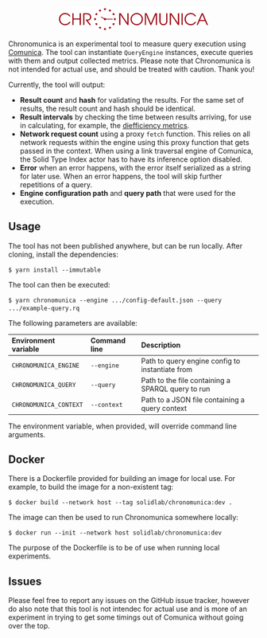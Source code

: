 <p align="center">
    <img alt="logo" src="./images/logo.svg" width="300">
</p>

Chronomunica is an experimental tool to measure query execution using [Comunica](https://github.com/comunica/comunica). The tool can instantiate `QueryEngine` instances, execute queries with them and output collected metrics. Please note that Chronomunica is not intended for actual use, and should be treated with caution. Thank you!

Currently, the tool will output:

* **Result count** and **hash** for validating the results. For the same set of results, the result count and hash should be identical.
* **Result intervals** by checking the time between results arriving, for use in calculating, for example, the [diefficiency metrics](https://link.springer.com/chapter/10.1007/978-3-319-68204-4_1).
* **Network request count** using a proxy `fetch` function. This relies on all network requests within the engine using this proxy function that gets passed in the context. When using a link traversal engine of Comunica, the Solid Type Index actor has to have its inference option disabled.
* **Error** when an error happens, with the error itself serialized as a string for later use. When an error happens, the tool will skip further repetitions of a query.
* **Engine configuration path** and **query path** that were used for the execution.

## Usage

The tool has not been published anywhere, but can be run locally. After cloning, install the dependencies:

    $ yarn install --immutable

The tool can then be executed:

    $ yarn chronomunica --engine .../config-default.json --query .../example-query.rq

The following parameters are available:

| Environment variable   | Command line | Description                                       |
|:-----------------------|:-------------|:--------------------------------------------------|
| `CHRONOMUNICA_ENGINE`  | `--engine`   | Path to query engine config to instantiate from   |
| `CHRONOMUNICA_QUERY`   | `--query`    | Path to the file containing a SPARQL query to run |
| `CHRONOMUNICA_CONTEXT` | `--context`  | Path to a JSON file containing a query context    |

The environment variable, when provided, will override command line arguments.

## Docker

There is a Dockerfile provided for building an image for local use. For example, to build the image for a non-existent tag:

    $ docker build --network host --tag solidlab/chronomunica:dev .

The image can then be used to run Chronomunica somewhere locally:

    $ docker run --init --network host solidlab/chronomunica:dev

The purpose of the Dockerfile is to be of use when running local experiments.

## Issues

Please feel free to report any issues on the GitHub issue tracker, however do also note that this tool is not intendec for actual use and is more of an experiment in trying to get some timings out of Comunica without going over the top.
